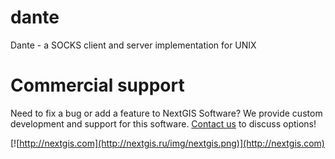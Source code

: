 # dante
Dante - a SOCKS client and server implementation for UNIX

# Commercial support

Need to fix a bug or add a feature to NextGIS Software? We provide custom development
and support for this software. [Contact us](http://nextgis.ru/en/contact/) to
discuss options!

[![http://nextgis.com](http://nextgis.ru/img/nextgis.png)](http://nextgis.com)